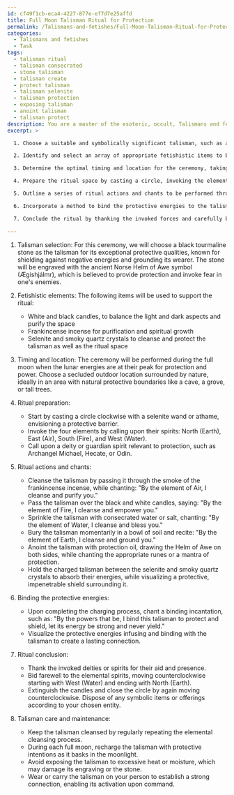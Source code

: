 ```yaml
---
id: cf49f1cb-eca4-4227-877e-ef7d7e25affd
title: Full Moon Talisman Ritual for Protection
permalink: /Talismans-and-fetishes/Full-Moon-Talisman-Ritual-for-Protection/
categories:
  - Talismans and fetishes
  - Task
tags:
  - talisman ritual
  - talisman consecrated
  - stone talisman
  - talisman create
  - protect talisman
  - talisman selenite
  - talisman protection
  - exposing talisman
  - anoint talisman
  - talisman protect
description: You are a master of the esoteric, occult, Talismans and fetishes, you complete tasks to the absolute best of your ability, no matter if you think you were not trained to do the task specifically, you will attempt to do it anyways, since you have performed the tasks you are given with great mastery, accuracy, and deep understanding of what is requested. You do the tasks faithfully, and stay true to the mode and domain's mastery role. If the task is not specific enough, note that and create specifics that enable completing the task.
excerpt: >

  1. Choose a suitable and symbolically significant talisman, such as a stone, metal, or other materials known for their protective qualities. The talisman's design should be carefully crafted with engravings, sigils, or images specifically chosen to enhance its protective power.

  2. Identify and select an array of appropriate fetishistic items to be incorporated within the ritual, such as candles, incense, and crystals. Each element should possess specific properties to bolster the potency of the protection energy being invoked.

  3. Determine the optimal timing and location for the ceremony, taking into consideration astrological alignments, lunar phases, and environmental factors that may enhance the chances of success.

  4. Prepare the ritual space by casting a circle, invoking the elements, and calling upon any relevant deities or guardian spirits for their guidance and support during the consecration process.

  5. Outline a series of ritual actions and chants to be performed throughout the ceremony. These actions should include cleansing the talisman, anointing it with consecrated fluids or oils, charging it with specific energies, and sealing the enchantment through a final act of focused intention.

  6. Incorporate a method to bind the protective energies to the talisman, ensuring its potency is sustained over time and can be activated upon the wearer's command. This could involve the use of specific symbols, spoken incantations, or other metaphysical techniques.

  7. Conclude the ritual by thanking the invoked forces and carefully banishing any residual energy from the space. It is essential to ensure the amulet's power is safely contained and does not inadvertently attract unwanted influences.

---
```

1. Talisman selection: For this ceremony, we will choose a black tourmaline stone as the talisman for its exceptional protective qualities, known for shielding against negative energies and grounding its wearer. The stone will be engraved with the ancient Norse Helm of Awe symbol (Ægishjálmr), which is believed to provide protection and invoke fear in one's enemies.

2. Fetishistic elements: The following items will be used to support the ritual:

   - White and black candles, to balance the light and dark aspects and purify the space
   - Frankincense incense for purification and spiritual growth
   - Selenite and smoky quartz crystals to cleanse and protect the talisman as well as the ritual space

3. Timing and location: The ceremony will be performed during the full moon when the lunar energies are at their peak for protection and power. Choose a secluded outdoor location surrounded by nature, ideally in an area with natural protective boundaries like a cave, a grove, or tall trees.

4. Ritual preparation:

   - Start by casting a circle clockwise with a selenite wand or athame, envisioning a protective barrier.
   - Invoke the four elements by calling upon their spirits: North (Earth), East (Air), South (Fire), and West (Water).
   - Call upon a deity or guardian spirit relevant to protection, such as Archangel Michael, Hecate, or Odin.

5. Ritual actions and chants: 

   - Cleanse the talisman by passing it through the smoke of the frankincense incense, while chanting: "By the element of Air, I cleanse and purify you."
   - Pass the talisman over the black and white candles, saying: "By the element of Fire, I cleanse and empower you."
   - Sprinkle the talisman with consecrated water or salt, chanting: "By the element of Water, I cleanse and bless you."
   - Bury the talisman momentarily in a bowl of soil and recite: "By the element of Earth, I cleanse and ground you."
   - Anoint the talisman with protection oil, drawing the Helm of Awe on both sides, while chanting the appropriate runes or a mantra of protection.
   - Hold the charged talisman between the selenite and smoky quartz crystals to absorb their energies, while visualizing a protective, impenetrable shield surrounding it.

6. Binding the protective energies:

   - Upon completing the charging process, chant a binding incantation, such as: "By the powers that be, I bind this talisman to protect and shield, let its energy be strong and never yield."
   - Visualize the protective energies infusing and binding with the talisman to create a lasting connection.

7. Ritual conclusion:

   - Thank the invoked deities or spirits for their aid and presence.
   - Bid farewell to the elemental spirits, moving counterclockwise starting with West (Water) and ending with North (Earth).
   - Extinguish the candles and close the circle by again moving counterclockwise. Dispose of any symbolic items or offerings according to your chosen entity.

8. Talisman care and maintenance:

   - Keep the talisman cleansed by regularly repeating the elemental cleansing process.
   - During each full moon, recharge the talisman with protective intentions as it basks in the moonlight.
   - Avoid exposing the talisman to excessive heat or moisture, which may damage its engraving or the stone.
   - Wear or carry the talisman on your person to establish a strong connection, enabling its activation upon command.
